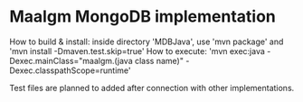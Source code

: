 # Maalgm MongoDB implementation

How to build & install: inside directory 'MDBJava', use 'mvn package' and 'mvn install -Dmaven.test.skip=true'
How to execute: 'mvn exec:java -Dexec.mainClass="maalgm.(java class name)" -Dexec.classpathScope=runtime'

Test files are planned to added after connection with other implementations.
